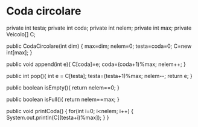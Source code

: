 # Coda circolare

  private int testa;
  private int coda;
  private int nelem;
  private int max;
  private Veicolo[] C;
  
  public CodaCircolare(int dim) {
      max=dim; nelem=0; testa=coda=0; C=new int[max];
  }
  
  public void append(int e){
     C[coda]=e;
     coda=(coda+1)%max;
     nelem++;
 }
  
 public int pop(){
    int e = C[testa];
    testa=(testa+1)%max;
    nelem--;
    return e;
 }
 
 public boolean isEmpty(){
     return nelem==0;
 }
 
 public boolean isFull(){
     return nelem==max;
 }
 
 public void printCoda() {
     for(int i=0; i<nelem; i++) {
         System.out.println(C[(testa+i)%max]);
     }
 }
